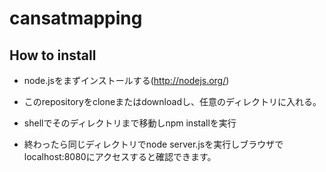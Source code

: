 # cansatmapping

## How to install
- node.jsをまずインストールする(http://nodejs.org/)

- このrepositoryをcloneまたはdownloadし、任意のディレクトリに入れる。

- shellでそのディレクトリまで移動しnpm installを実行

- 終わったら同じディレクトリでnode server.jsを実行しブラウザでlocalhost:8080にアクセスすると確認できます。
